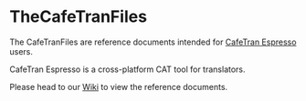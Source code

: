 # TheCafeTranFiles

The CafeTranFiles are reference documents intended for [CafeTran Espresso](https://www.cafetran.com/) users.

CafeTran Espresso is a cross-platform CAT tool for translators.

Please head to our [Wiki](https://github.com/idimitriadis0/TheCafeTranFiles/wiki) to view the reference documents.
